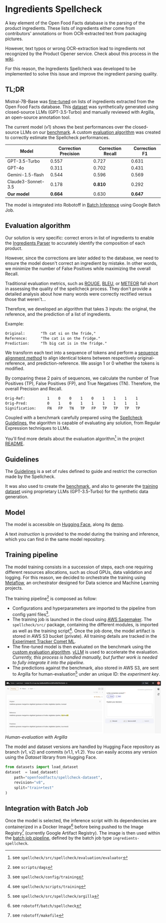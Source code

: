 # Ingredients Spellcheck

A key element of the Open Food Facts database is the parsing of the product ingredients. These lists of ingredients either come from contributors' annotations or from OCR-extracted text from packaging pictures.

However, text typos or wrong OCR-extraction lead to ingredients not recognized by the Product Opener service. Check about this process in the [wiki](https://wiki.openfoodfacts.org/Ingredients_Extraction_and_Analysis).

For this reason, the Ingredients Spellcheck was developed to be implemented to solve this issue and improve the ingredient parsing quality. 

## TL;DR

Mistral-7B-Base was [fine-tuned](#training-pipeline) on lists of ingredients extracted from the Open Food Facts database. This [dataset](https://huggingface.co/datasets/openfoodfacts/spellcheck-dataset) was synthetically generated using closed-source LLMs (GPT-3.5-Turbo) and manually reviewed with Argilla, an open-source annotation tool.

The current model (v1) shows the best performances over the closed-source LLMs on our [benchmark](https://huggingface.co/datasets/openfoodfacts/spellcheck-benchmark). A custom [evaluation algorithm](#evaluation-algorithm) was created to correctly estimate the Spellcheck performances.


| Model | Correction Precision | Correction Recall | Correction F1
|----------|----------|----------|----------|
| GPT-3.5-Turbo | 0.557 | 0.727 | 0.631 |
| GPT-4o | 0.311 | 0.702 | 0.431 |
| Gemini-1.5-flash | 0.544 | 0.596 | 0.569 |
| Claude3-Sonnet-3.5 | 0.178 | **0.810** | 0.292 |
| **Our model** | **0.664** | 0.630 | **0.647** |

The model is integrated into Robotoff in [Batch Inference](batch-job) using Google Batch Job.

## Evaluation algorithm

Our solution is very specific: correct errors in list of ingredients to enable the [Ingredients Parser](https://wiki.openfoodfacts.org/Ingredients_Extraction_and_Analysis) to accurately identify the composition of each product. 

However, since the corrections are later added to the database, we need to ensure the model doesn't correct an ingredient by mistake. In other words, we minimize the number of False Positives while maximizing the overall Recall.

Traditional evaluation metrics, such as [ROUGE](https://en.wikipedia.org/wiki/ROUGE_(metric)), [BLEU](https://en.wikipedia.org/wiki/BLEU), or [METEOR](https://en.wikipedia.org/wiki/METEOR) fall short in assessing the quality of the spellcheck process. They don't provide a detailed analysis about how many words were correctly rectified versus those that weren't...

Therefore, we developed an algorithm that takes 3 inputs: the original, the reference, and the prediction of a  list of ingredients.

Example:
``` 
Original:       "Th cat si on the fride,"
Reference:      "The cat is on the fridge."
Prediction:     "Th big cat is in the fridge."
```

We transform each text into a sequence of tokens and perform a [sequence alignment method](https://en.wikipedia.org/wiki/Needleman%E2%80%93Wunsch_algorithm) to align identical tokens between respectively original-reference, and prediction-reference. We assign 1 or 0 whether the tokens is modified.

By comparing these 2 pairs of sequences, we calculate the number of True Positives (TP), False Positives (FP), and True Negatives (TN). Therefore, the overall Precision and Recall.

```
Orig-Ref:          1    0    0    1    0    1    1    1    1
Orig-Pred:         0    1    0    1    1    1    1    1    1
Signification:     FN   FP   TN   TP   FP   TP   TP   TP   TP
```

Coupled with a benchmark carefully prepared using the [Spellcheck Guidelines](#guidelines), the algorithm is capable of evaluating any solution, from Regular Expression techniques to LLMs.

You'll find more details about the evaluation algorithm[^evaluation-algo] in the project [README](https://github.com/openfoodfacts/openfoodfacts-ai/tree/develop/spellcheck).


## Guidelines

The [Guidelines](https://github.com/openfoodfacts/openfoodfacts-ai/tree/develop/spellcheck#-guidelines) is a set of rules defined to guide and restrict the correction made by the Spellcheck.

It was also used to create the [benchmark](https://huggingface.co/datasets/openfoodfacts/spellcheck-benchmark), and also to generate the [training dataset](https://huggingface.co/datasets/openfoodfacts/spellcheck-dataset) using proprietary LLMs (GPT-3.5-Turbo) for the synthetic data generation.

## Model

The model is accessible on [Hugging Face](https://huggingface.co/openfoodfacts/spellcheck-mistral-7b), along its [demo](https://huggingface.co/spaces/jeremyarancio/ingredients-spellcheck).

A text *instruction* is provided to the model during the training and inference, which you can find in the same model repository.

## Training pipeline

The model training consists in a succession of steps, each one requiring different resources allocations, such as cloud GPUs, data validation and logging. For this reason, we decided to orchestrate the training using [Metaflow](https://metaflow.org/), an orchestrator designed for Data science and Machine Learning projects. 

The training pipeline[^dags] is composed as follow:

* Configurations and hyperparameters are imported to the pipeline from config yaml files[^configs].
* The training job is launched in the cloud using [AWS Sagemaker](https://aws.amazon.com/sagemaker/). The `spellcheck/src/` package, containing the different modules, is imported as well as the training script[^training-script]. Once the job done, the model artifact is stored in AWS S3 bucket (private). All training details are tracked in the [Experiment Tracker Comet ML](https://www.comet.com/jeremyarancio/spellcheck/view/WzBvzCs36VdE6MIbytKEI2ePH/experiments).
* The fine-tuned model is then evaluated on the benchmark using the [custom evaluation algorithm](#evaluation-algorithm). [vLLM](https://github.com/vllm-project/vllm) is used to accelerate the evaluation. *Currently, this process is handled manually, but further work is needed to fully integrate it into the pipeline.*
* The predictions against the benchmark, also stored in AWS S3, are sent to Argilla for human-evaluation[^argilla-modules] under an unique ID: the *experiment key*. 

![Human-evaluation with Argilla](../assets/argilla.png)
*Human-evaluation with Argilla*

The model and dataset versions are handled by Hugging Face repository as branch (v1, v2) and commits (v1.1, v1.2). You can easily access any version using the *Dataset* library from Hugging Face.

```python
from datasets import load_dataset
dataset  = load_dataset(
    path="openfoodfacts/spellcheck-dataset",
    revision="v8",
    split="train+test"
)
```

## Integration with Batch Job

Once the model is selected, the inference script with its dependencies are containerized in a Docker Image[^spellcheck-inference] before being pushed to the Image Registry[^makefile] (currently Google Artifact Registry). The image is then used within the [batch job pipeline](batch-job), defined by the batch job type `ingredients-spellcheck`.

[^evaluation-algo]: see `spellcheck/src/spellcheck/evaluation/evaluator`
[^dags]: see `scripts/dags`
[^configs]: see `spellcheck/config/training`
[^training-script]: see `spellcheck/scripts/training`
[^argilla-modules]: see `spellcheck/src/spellcheck/argilla`
[^spellcheck-inference]: see `robotoff/batch/spellcheck`
[^makefile]: see `robotoff/makefile` 
